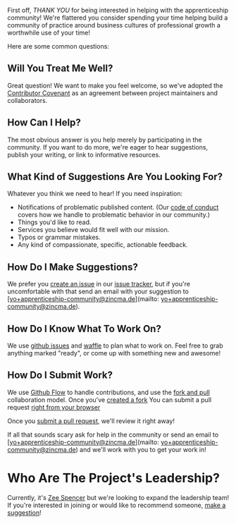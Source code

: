First off, *THANK YOU* for being interested in helping with the apprenticeship
community! We're flattered you consider spending your time helping build a
community of practice around business cultures of professional growth a
worthwhile use of your time!

Here are some common questions:

## Will You Treat Me Well?

Great question! We want to make you feel welcome, so we've adopted the
[Contributor Covenant](CONTRIBUTOR_COVENANT.md) as an agreement between project
maintainers and collaborators.

## How Can I Help?
The most obvious answer is you help merely by participating in the community. If
you want to do more, we're eager to hear suggestions, publish your writing, or
link to informative resources.

## What Kind of Suggestions Are You Looking For?
Whatever you think we need to hear! If you need inspiration:

* Notifications of problematic published content. (Our [code of
  conduct](http://apprenticeship.community/code-of-conduct) covers how we handle
  to problematic behavior in our community.)
* Things you'd like to read.
* Services you believe would fit well with our mission.
* Typos or grammar mistakes.
* Any kind of compassionate, specific, actionable feedback.

## How Do I Make Suggestions?
We prefer you [create an
issue](https://help.github.com/articles/creating-an-issue/) in our [issue
tracker](issues), but if you're uncomfortable with that send an email with your
suggestion to [yo+apprenticeship-community@zincma.de](mailto:
yo+apprenticeship-community@zincma.de).

## How Do I Know What To Work On?

We use [github issues](issues) and
[waffle](https://waffle.io/zincmade/apprenticeship.community) to plan what to
work on. Feel free to grab anything marked "ready", or come up with something
new and awesome!


## How Do I Submit Work?

We use [Github Flow](https://guides.github.com/introduction/flow/) to handle
contributions, and use the [fork and
pull](https://help.github.com/articles/using-pull-requests/#fork--pull)
collaboration model. Once you've [created a
fork](https://guides.github.com/activities/forking/) You can submit a pull
request [right from your
browser](https://help.github.com/articles/github-flow-in-the-browser/)

Once you [submit a pull
request](https://help.github.com/articles/creating-a-pull-request/), we'll
review it right away!

If all that sounds scary ask for help in the community or send an email to
[yo+apprenticeship-community@zincma.de](mailto:
yo+apprenticeship-community@zincma.de) and we'll work with you to get your work
in!

# Who Are The Project's Leadership?

Currently, it's [Zee Spencer](http://zeespencer.com/) but we're looking to
expand the leadership team! If you're interested in joining or would like to
recommend someone, [make a suggestion](#how-do-i-make-a-suggestion)!
